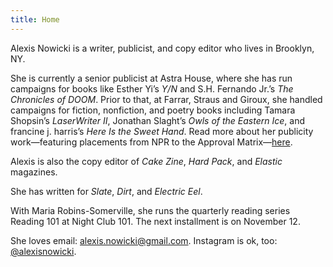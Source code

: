 ```yaml
---
title: Home
---
```

Alexis Nowicki is a writer, publicist, and copy editor who lives in Brooklyn, NY.

She is currently a senior publicist at Astra House, where she has run campaigns for books like Esther Yi’s *Y/N* and S.H. Fernando Jr.’s *The Chronicles of DOOM*. Prior to that, at Farrar, Straus and Giroux, she handled campaigns for fiction, nonfiction, and poetry books including Tamara Shopsin’s *LaserWriter II*, Jonathan Slaght’s *Owls of the Eastern Ice*, and francine j. harris’s *Here Is the Sweet Hand*. Read more about her publicity work—featuring placements from NPR to the Approval Matrix—[here](/publicity/).

Alexis is also the copy editor of *Cake Zine*, *Hard Pack*, and *Elastic* magazines.

She has written for *Slate*, *Dirt*, and *Electric Eel*.

With Maria Robins-Somerville, she runs the quarterly reading series Reading 101 at Night Club 101. The next installment is on November 12.

She loves email: alexis.nowicki@gmail.com. Instagram is ok, too: [@alexisnowicki](https://www.instagram.com/alexisnowicki/?hl=en).
